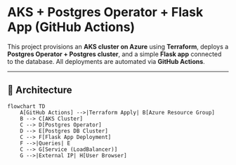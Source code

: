 # AKS + Postgres Operator + Flask App (GitHub Actions)

This project provisions an **AKS cluster on Azure** using **Terraform**, deploys a **Postgres Operator + Postgres cluster**, and a simple **Flask app** connected to the database. All deployments are automated via **GitHub Actions**.

---

## 🚀 Architecture

```mermaid
flowchart TD
    A[GitHub Actions] -->|Terraform Apply| B[Azure Resource Group]
    B --> C[AKS Cluster]
    C --> D[Postgres Operator]
    D --> E[Postgres DB Cluster]
    C --> F[Flask App Deployment]
    F -->|Queries| E
    C --> G[Service (LoadBalancer)]
    G -->|External IP| H[User Browser]
